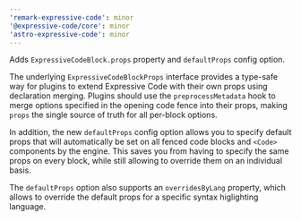 ```yaml
---
'remark-expressive-code': minor
'@expressive-code/core': minor
'astro-expressive-code': minor
---
```


Adds `ExpressiveCodeBlock.props` property and `defaultProps` config option.

The underlying `ExpressiveCodeBlockProps` interface provides a type-safe way for plugins to extend Expressive Code with their own props using declaration merging. Plugins should use the `preprocessMetadata` hook to merge options specified in the opening code fence into their props, making `props` the single source of truth for all per-block options.

In addition, the new `defaultProps` config option allows you to specify default props that will automatically be set on all fenced code blocks and `<Code>` components by the engine. This saves you from having to specify the same props on every block, while still allowing to override them on an individual basis.

The `defaultProps` option also supports an `overridesByLang` property, which allows to override the default props for a specific syntax higlighting language.
